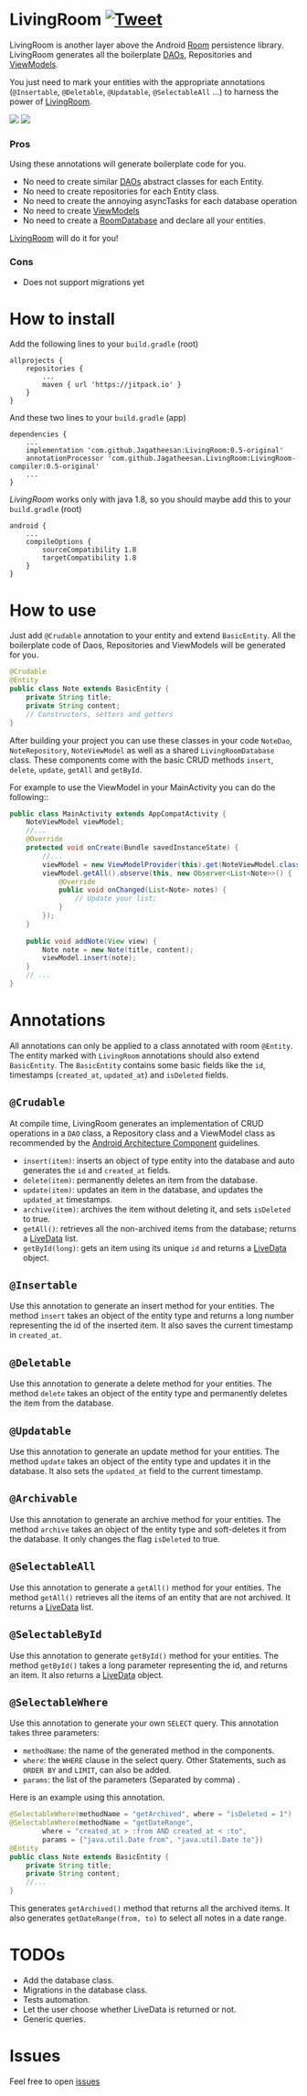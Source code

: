 # LivingRoom [![Tweet](https://img.shields.io/twitter/url/http/shields.io.svg?style=social)](https://twitter.com/intent/tweet?url=https%3A%2F%2Fgithub.com%2Fmsbelaid%2FLivingRoom&via=msbelaid&text=LivingRoom%20generates%20all%20the%20boilerplate%20code%20for%20Android%20Room%20Persistence%20Library&hashtags=Android%2C%20AndroidDev)
LivingRoom is another layer above the Android [Room](https://developer.android.com/topic/libraries/architecture/room)
persistence library. LivingRoom generates all the boilerplate [DAOs](https://developer.android.com/training/data-storage/room/accessing-data), Repositories and [ViewModels](https://developer.android.com/topic/libraries/architecture/viewmodel).

You just need to mark your entities with the appropriate annotations (`@Insertable`, `@Deletable`, `@Updatable`, `@SelectableAll` ...) to harness the power of [LivingRoom](https://github.com/msbelaid/LivingRoom).

[![](https://jitpack.io/v/msbelaid/LivingRoom.svg)](https://jitpack.io/#msbelaid/LivingRoom)
[![](https://img.shields.io/badge/Available%20On-ProductHunt-orange.svg)](https://www.producthunt.com/posts/livingroom)

### Pros
Using these annotations will generate boilerplate code for you.
* No need to create similar [DAOs](https://developer.android.com/training/data-storage/room/accessing-data) abstract classes for each Entity.
* No need to create repositories for each Entity class. 
* No need to create the annoying asyncTasks for each database operation
* No need to create [ViewModels](https://developer.android.com/topic/libraries/architecture/viewmodel)
* No need to create a [RoomDatabase](https://developer.android.com/reference/androidx/room/RoomDatabase.html) and declare all your entities.

[LivingRoom](https://github.com/msbelaid/LivingRoom) will do it for you!

### Cons
* Does not support migrations yet

# How to install
Add the following lines to your `build.gradle` (root)

```
allprojects {
    repositories {
        ...
        maven { url 'https://jitpack.io' }
    }
}
```
And these two lines to your `build.gradle` (app)
```
dependencies {
    ...
    implementation 'com.github.Jagatheesan:LivingRoom:0.5-original'
    annotationProcessor 'com.github.Jagatheesan.LivingRoom:LivingRoom-compiler:0.5-original'
    ...
}
```
*LivingRoom* works only with java 1.8, so you should maybe add this to your `build.gradle` (root)
```
android {
    ...
    compileOptions {
        sourceCompatibility 1.8
        targetCompatibility 1.8
    }
}
```
# How to use
Just add `@Crudable` annotation to your entity and extend `BasicEntity`.
All the boilerplate code of Daos, Repositories and ViewModels will be generated for you.

```java
@Crudable
@Entity
public class Note extends BasicEntity {
    private String title;
    private String content;
    // Constructors, setters and getters
}
```

After building your project you can use these classes in your code
`NoteDao`, `NoteRepository`, `NoteViewModel` as well as a shared `LivingRoomDatabase` class.
These components come with the basic CRUD methods `insert`, `delete`, `update`, `getAll` and `getById`.

For example to use the ViewModel in your MainActivity you can do the following::

```java
public class MainActivity extends AppCompatActivity {
    NoteViewModel viewModel;
    //...
    @Override
    protected void onCreate(Bundle savedInstanceState) {
        //...
        viewModel = new ViewModelProvider(this).get(NoteViewModel.class);
        viewModel.getAll().observe(this, new Observer<List<Note>>() {
            @Override
            public void onChanged(List<Note> notes) {
                // Update your list;
            }
        });
    }
    
    public void addNote(View view) {
        Note note = new Note(title, content);
        viewModel.insert(note);
    }
    // ...
}
```
# Annotations
All annotations can only be applied to a class annotated with room `@Entity`.
The entity marked with `LivingRoom` annotations should also extend `BasicEntity`.
The `BasicEntity` contains some basic fields like the `id`, timestamps (`created_at`, `updated_at`) and `isDeleted` fields.

## `@Crudable`
At compile time, LivingRoom generates an implementation of CRUD operations in a `DAO` class,
a Repository class and a ViewModel class as recommended by the [Android Architecture Component](https://developer.android.com/topic/libraries/architecture)
guidelines.
* `insert(item)`: inserts an object of type entity into the database and auto generates the `id` and `created_at` fields.
* `delete(item)`: permanently deletes an item from the database.
* `update(item)`: updates an item in the database, and updates the `updated_at` timestamps.
* `archive(item)`: archives the item without deleting it, and sets `isDeleted` to true.
* `getAll()`:  retrieves all the non-archived items from the database; returns a [LiveData](https://developer.android.com/topic/libraries/architecture/livedata) list.
* `getById(long)`: gets an item using its unique `id` and returns a [LiveData](https://developer.android.com/topic/libraries/architecture/livedata) object.

## `@Insertable`
Use this annotation to generate an insert method for your entities.
The method `insert` takes an object of the entity type and returns a long number representing the id of the inserted item.
It also saves the current timestamp in `created_at`.

## `@Deletable` 
Use this annotation to generate a delete method for your entities.
The method `delete` takes an object of the entity type and permanently deletes the item from the database.

## `@Updatable`
Use this annotation to generate an update method for your entities.
The method `update` takes an object of the entity type and updates it in the database.
It also sets the `updated_at` field to the current timestamp.

## `@Archivable` 
Use this annotation to generate an archive method for your entities.
The method `archive` takes an object of the entity type and soft-deletes it from the database.
It only changes the flag `isDeleted` to true.

## `@SelectableAll` 
Use this annotation to generate a `getAll()` method for your entities.
The method `getAll()` retrieves all the items of an entity that are not archived.
It returns a [LiveData](https://developer.android.com/topic/libraries/architecture/livedata) list.

## `@SelectableById`
Use this annotation to generate `getById()` method for your entities.
The method `getById()` takes a long parameter representing the id, and returns an item.
It also returns a [LiveData](https://developer.android.com/topic/libraries/architecture/livedata) object.

## `@SelectableWhere` 
Use this annotation to generate your own `SELECT` query.
This annotation takes three parameters:
* `methodName`: the name of the generated method in the components.
* `where`: the `WHERE` clause in the select query.  Other Statements, such as `ORDER BY` and `LIMIT`, can also be added.
* `params`: the list of the parameters (Separated by comma) .

Here is an example using this annotation.
```java
@SelectableWhere(methodName = "getArchived", where = "isDeleted = 1")
@SelectableWhere(methodName = "getDateRange",
        where = "created_at > :from AND created_at < :to", 
        params = {"java.util.Date from", "java.util.Date to"})
@Entity
public class Note extends BasicEntity {
    private String title;
    private String content;
    //...
}
```
This generates `getArchived()` method that returns all the archived items.
It also generates `getDateRange(from, to)` to select all notes in a date range.
 
# TODOs
* Add the database class.
* Migrations in the database class.
* Tests automation.
* Let the user choose whether LiveData is returned or not.
* Generic queries.

# Issues
Feel free to open [issues](https://github.com/msbelaid/LivingRoom/issues/new) 
